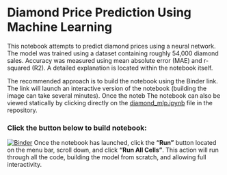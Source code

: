 # Diamond Price Prediction Using Machine Learning

This notebook attempts to predict diamond prices using a neural network. The model was trained using a dataset containing roughly 54,000 diamond sales. Accuracy was measured using mean absolute error (MAE) and r-squared (R2). A detailed explanation is located within the notebook itself. 

The recommended approach is to build the notebook using the Binder link. The link will launch an interactive version of the notebook (building the image can take several minutes). Once the noteb The notebook can also be viewed statically by clicking directly on the <a href="https://github.com/Ockvos/diamond-price-prediction/blob/main/diamond_mlp.ipynb">diamond_mlp.ipynb</a> file in the repository.

### Click the button below to build notebook:   
[![Binder](https://mybinder.org/badge_logo.svg)](https://mybinder.org/v2/gh/Ockvos/diamond-price-prediction/HEAD?labpath=diamond_mlp.ipynb)
Once the notebook has launched, click the **“Run”** button located on the menu bar, scroll down, and click **“Run All Cells”**. This action will run through all the code, building the model from scratch, and allowing full interactivity. 
